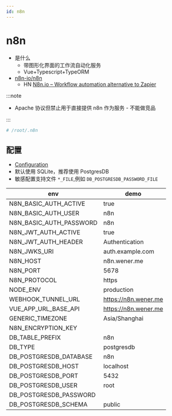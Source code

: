 ```yaml
---
id: n8n
---
```


# n8n

- 是什么
  - 带图形化界面的工作流自动化服务
  - Vue+Typescript+TypeORM
- [n8n-io/n8n](https://github.com/n8n-io/n8n)
  - HN [N8n.io – Workflow automation alternative to Zapier](https://news.ycombinator.com/item?id=21191676)

:::note

- Apache 协议但禁止用于直接提供 n8n 作为服务 - 不能做竞品

:::

```bash
# /root/.n8n
```

## 配置

- [Configuration](https://docs.n8n.io/reference/configuration.html)
- 默认使用 SQLite，推荐使用 PostgresDB
- 敏感配置支持文件 `*_FILE`,例如 `DB_POSTGRESDB_PASSWORD_FILE`

| env                     | demo                 |
| ----------------------- | -------------------- |
| N8N_BASIC_AUTH_ACTIVE   | true                 |
| N8N_BASIC_AUTH_USER     | n8n                  |
| N8N_BASIC_AUTH_PASSWORD | n8n                  |
| N8N_JWT_AUTH_ACTIVE     | true                 |
| N8N_JWT_AUTH_HEADER     | Authentication       |
| N8N_JWKS_URI            | auth.example.com     |
| N8N_HOST                | n8n.wener.me         |
| N8N_PORT                | 5678                 |
| N8N_PROTOCOL            | https                |
| NODE_ENV                | production           |
| WEBHOOK_TUNNEL_URL      | https://n8n.wener.me |
| VUE_APP_URL_BASE_API    | https://n8n.wener.me |
| GENERIC_TIMEZONE        | Asia/Shanghai        |
| N8N_ENCRYPTION_KEY      |
| DB_TABLE_PREFIX         | n8n                  |
| DB_TYPE                 | postgresdb           |
| DB_POSTGRESDB_DATABASE  | n8n                  |
| DB_POSTGRESDB_HOST      | localhost            |
| DB_POSTGRESDB_PORT      | 5432                 |
| DB_POSTGRESDB_USER      | root                 |
| DB_POSTGRESDB_PASSWORD  |
| DB_POSTGRESDB_SCHEMA    | public               |
